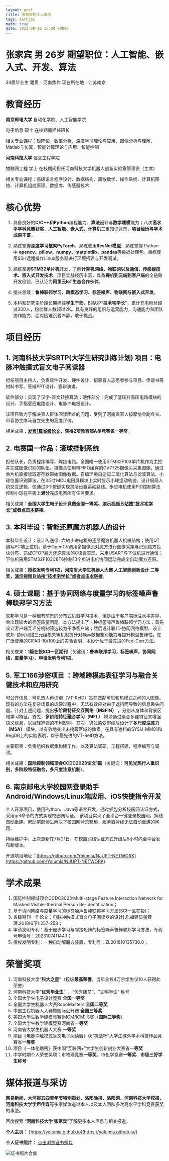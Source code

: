 ```yaml
---
layout: post
title: 张家宾的个人简历
tags: mathjax
math: true
date: 2023-08-16 15:00 +0800
---
```

# 张家宾 男 26岁  期望职位：人工智能、嵌入式、开发、算法

24届毕业生
籍贯：河南焦作
现在所在地：江苏南京

# 教育经历


**南京邮电大学** 自动化学院、人工智能学院

电子信息 硕士  在校期间担任班长

相关专业课程：矩阵论、数值分析、深度学习理论与应用、图像分析与理解、Matlab与仿真、智能计算理论与应用、智能控制

**河南科技大学** 信息工程学院

物联网工程 学士 在校期间担任河南科技大学机器人创新实验室管理员（主席）

相关专业课程：高级语言程序设计、数据结构、离散数学、操作系统、计算机网络、计算机组成原理、数据库、传感器技术


# 核心优势

1. 具备良好的**C/C++和Python**编程能力、**算法设计**与**数学建模**能力；八次**高水平学科竞赛获奖**，**人工智能、嵌入式、计算机**三重知识背景，**项目经历与学术成果丰富**。

2. 熟练掌握**深度学习框架PyTorch**，熟练使用**ResNet模型**，熟练掌握 Python 中 **opencv、pillow、numpy、matplotlib、pandas**等数据处理包。熟练使用SSH远程操作Linux服务器进行环境搭建与开发调试。

3. 熟练掌握**STM32单片机**开发，了解**计算机网络、物联网以及通信、传感器技术、嵌入式开发技术**，项目实战经历丰富，具备**裸机到云端到客户端**的全链路开发经验，已认证为**阿里云IoT生态合作伙伴**。

4. 擅长领域：**鲁棒联邦学习、跨模态学习、标签噪声、物联网与嵌入式开发**。

5. 本科和研究生阶段长期担任**学生干部**，B站UP“**技术宅学长**”，累计充电粉丝超过300人，粉丝群人数超过2K。具有良好的组织与运营能力，沟通能力和团队协作能力，面对困难沉着冷静，敢于挑战。

# 项目经历

## 1. 河南科技大学SRTP(大学生研究训练计划)	项目：电脉冲触摸式盲文电子阅读器
担任项目主持人，负责软件开发、硬件设计、招募盲人志愿者参与项目、申请书等材料书写、答辩PPT设计、答辩演讲。

软件部分：实现了汉字-盲文转换算法；硬件部分：完成了低压升高压电路模块的设计、手指感应电路设计、电脉冲电极设计。

该项目致力于解决盲人群体阅读困难的问题，受到了河南省盲人按摩协会副会长、市盲协主席马自立先生的高度评价。

相关成果：**[发表1篇省级论文](https://d.wanfangdata.com.cn/periodical/ChhQZXJpb2RpY2FsQ0hJTmV3MjAyMzA4MDYSD2ZqemxnbDIwMTgxMjIwNBoIc3luYW9iMnU%3D)、获得2项教育部A类竞赛省一等奖**。

## 2. 电赛国一作品：滚球控制系统

担任队长，负责程序编写、焊接电路。全国唯一使用STM32F103单片机作为主控并完成图像识别的队伍。摄像头使用带FIFO缓存的OV7725摄像头采集图像，通过单片机直接读取寄存器原始图像数据。自编环境自适应二值化算法与滤波算法、小球位置识别算法，在3.5寸MCU电阻屏模块上实时显示小球运动轨迹。设计极简人机交互逻辑，仅通过3个按键实现灵活设置运动路线。步进电机使用PID控制算法控制小球在平板上**满分**完成电赛所有任务要求。

相关成果：**全国大学生电子设计竞赛全国一等奖、[演示视频Ｂ站搜“技术宅学长”或者点击本链接](https://b23.tv/ZpXcGGD)**。

## 3. 本科毕设：智能还原魔方机器人的设计

本科毕业设计：设计传送带+六轴步进电机的还原魔方机器人机械结构；使用QT编写PC端上位机，基于OpenCV调用多摄像头对魔方进行图像采集与识别魔方色块分布，完成CFOP魔方还原算法的C语言实现，采用USART与下位机进行通信；下位机采用STM32F103C8T6控制13个步进电机协同运动完成全自动魔方还原。

相关成果：**授权发明专利1项，河南省大学生机器人大赛 人工智能创新设计 二等奖，[演示视频Ｂ站搜“技术宅学长”或者点击本链接](https://b23.tv/85Mztgh)**。

## 4. 硕士课题：基于协同网络与度量学习的标签噪声鲁棒联邦学习方法
联邦学习是一种很有前景的分布式机器学习技术，但是由于客户端标注水平差异，会出现较大的标签质量问题。本方法提出了一种标签噪声鲁棒联邦学习方法：首先设计客户端互评分机制筛选较为干净客户端；然后设计联邦-协同网络模型、设计联邦-协同网络三元组损失等机制提升对噪声数据鉴别能力与提升模型鲁棒性。在广泛使用的CIFAR-10/100上的实验表明，本设计优于最先进的Fed-Corr方法。

相关成果：**1篇在投SCI一区期刊**（关键词：**鲁棒联邦学习，标签噪声，协同网络，度量学习**）、**申请发明专利1项**。 

## 5. 军工166涉密项目 ：跨域跨模态表征学习与融合关键技术和应用研究
可公开信息：可见热人再识别（VT-ReID）旨在匹配可见和热模式之间的人图像。现有的方法在复杂场景的成像过程中，无法有效应对由于遮挡而导致的信息丢失问题。针对上述问题，提出**多阶段特征交互网络（MSFIN）** ，分别从身体和背景区域学习特征。首先，**多阶段特征融合学习（MFL）** 模块通过聚合多维特征来增强语义信息，以减轻遮挡的不利影响。其次，通过感受野缩放设计了**多尺度注意力（MSA）** 模块，以有效地突出未掩蔽区域的像素。在具有遮挡的SYSU-MM01和RegDB上的实验表明，优于最先进的VT-ReID方法。

主要职责：负责组织数据集构建工作、以及算法调研，工程搭建、程序编写与调试。

相关成果：**国际控制领域顶会CCDC2023论文1篇**（关键词：**可见光热行人重识别，多阶段特征融合，多尺度注意机制**）。

## 6. 南京邮电大学校园网登录助手 Android/Windows/Linux端应用、iOS快捷指令开发
个人开源项目，使用Python、Java等语言开发，通过抓包分析校园网认证方式，采用get命令的方式实现校园网认证。
该项目实现了全平台一键登录校园网，掉线自动重连。帮助南邮师生解决了校园网登录繁琐、服务器掉线无法自动重连的问题。

持续维护中，上次更新在7月21日，在校园网络认证方式升级后5小时内全平台发布新版本。

开源项目地址：[https://github.com/Yolumia/NJUPT-NETWORK](https://github.com/Yolumia/NJUPT-NETWORK)


# 学术成果

1. 国际控制领域顶会CCDC2023:Multi-stage Feature Interaction Network for Masked Visible-thermal Person Re-identification；
2. 基于协同网络与度量学习的标签噪声鲁棒联邦学习方法(SCI一区在投)；
3. 省级期刊一作论文：电脉冲触摸式盲文电子阅读器的设计[J].福建质量管理.2018(6下):257-258；
4. 申请发明专利：基于自步学习与邻接矩阵的标签噪声鲁棒联邦学习方法，专利号申请号：202310741144.1；
5. 授权发明专利：一种自动解魔方装置，专利号：ZL201810135730.0；


# 荣誉奖项

1. 河南科技大学“**科大之星**”（校级**最高荣誉**，当年全校4万余学生仅10人获得此荣誉）
2. 河南科技大学“**优秀毕业生**”  、“优秀团员”、“文明学生” 称号
3. 全国大学生电子设计竞赛 **全国一等奖**
4. 全国大学生机器人大赛RoboMasters **全国二等奖**
5. 中国工程机器人大赛暨国际公开赛 **全国三等奖**
6. 美国大学生数学建模竞赛(MCM/ICM) S奖（**国际三等奖**）
7. 全国大学生数学建模竞赛河南省**一等奖**
8. 河南省大学生机器人大赛 **一等奖**
9. 项目《电脉冲触摸式盲文电子阅读器》获“挑战杯”大学生课外学术科技作品竞赛省**一等奖**
10. 项目《一体化助残》获中国“互联网+”大学生创新创业大赛省**一等奖**
11. 中学时期个人荣誉奖项：市物理竞赛**一等奖**、市化学竞赛**一等奖**、**市级三好学生称号**


# 媒体报道与采访

**网易新闻、大河报五四青年节特别策划、洛阳晚报、洛阳网、河南科技大学校报、河南科技大学学声传媒**等多家媒体道过本人以及本人团队多次高水平学科竞赛获奖的事迹。

百度搜索 “**河南科技大学 张家宾**”了解更多本人信息与相关报道。

**个人主页：** [https://yolumia.github.io](https://yolumia.github.io/)

**个人证书照片：** [点击浏览证书照片](https://github.com/Yolumia/yolumia.github.io/tree/master/_posts/img)

![证书照片合集](_posts/img/IMG_3924.jpeg)

